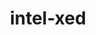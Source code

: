 ---
title: "intel-xed"
layout: cache
categories: [package, develop]
meta: {"versions": ["2022.10.11", "2023.06.07"], "compilers": ["gcc@=11.1.0"], "oss": ["ubuntu20.04"], "platforms": ["linux"], "targets": ["x86_64_v3"], "stacks": ["e4s", "root"], "num_specs": 5, "num_specs_by_stack": {"e4s": 5, "root": 5}}
spec_details: [{"hash": "zi2krdvxlxfbbtzy65qwbvnihl2t32gi", "compiler": "gcc@=11.1.0", "versions": ["2023.06.07"], "os": "ubuntu20.04", "platform": "linux", "target": "x86_64_v3", "variants": ["build_system=generic", "~debug", "+pic"], "stacks": ["e4s", "root"], "size": "-", "tarball": "https://binaries.spack.io/develop/build_cache/linux-ubuntu20.04-x86_64_v3/gcc-11.1.0/intel-xed-2023.06.07/linux-ubuntu20.04-x86_64_v3-gcc-11.1.0-intel-xed-2023.06.07-zi2krdvxlxfbbtzy65qwbvnihl2t32gi.spack"}, {"hash": "xr7kompqqoozwenwfogaa5yuhfrhlzhd", "compiler": "gcc@=11.1.0", "versions": ["2023.06.07"], "os": "ubuntu20.04", "platform": "linux", "target": "x86_64_v3", "variants": ["build_system=generic", "~debug", "+pic"], "stacks": ["e4s", "root"], "size": "-", "tarball": "https://binaries.spack.io/develop/build_cache/linux-ubuntu20.04-x86_64_v3/gcc-11.1.0/intel-xed-2023.06.07/linux-ubuntu20.04-x86_64_v3-gcc-11.1.0-intel-xed-2023.06.07-xr7kompqqoozwenwfogaa5yuhfrhlzhd.spack"}, {"hash": "zko2itqj7hs6ceh4nty4y7rc3v6qmdqg", "compiler": "gcc@=11.1.0", "versions": ["2022.10.11"], "os": "ubuntu20.04", "platform": "linux", "target": "x86_64_v3", "variants": ["build_system=generic", "~debug", "+pic"], "stacks": ["e4s", "root"], "size": "-", "tarball": "https://binaries.spack.io/develop/build_cache/linux-ubuntu20.04-x86_64_v3/gcc-11.1.0/intel-xed-2022.10.11/linux-ubuntu20.04-x86_64_v3-gcc-11.1.0-intel-xed-2022.10.11-zko2itqj7hs6ceh4nty4y7rc3v6qmdqg.spack"}, {"hash": "ykdb2lais4n2xqgnpem6pvxqnz5olppz", "compiler": "gcc@=11.1.0", "versions": ["2023.06.07"], "os": "ubuntu20.04", "platform": "linux", "target": "x86_64_v3", "variants": ["build_system=generic", "~debug", "+pic"], "stacks": ["e4s", "root"], "size": "-", "tarball": "https://binaries.spack.io/develop/build_cache/linux-ubuntu20.04-x86_64_v3/gcc-11.1.0/intel-xed-2023.06.07/linux-ubuntu20.04-x86_64_v3-gcc-11.1.0-intel-xed-2023.06.07-ykdb2lais4n2xqgnpem6pvxqnz5olppz.spack"}, {"hash": "gow4kyyymncuqhhe7h6fwfo5vbhfwn2q", "compiler": "gcc@=11.1.0", "versions": ["2023.06.07"], "os": "ubuntu20.04", "platform": "linux", "target": "x86_64_v3", "variants": ["build_system=generic", "~debug", "+pic"], "stacks": ["e4s", "root"], "size": "-", "tarball": "https://binaries.spack.io/develop/build_cache/linux-ubuntu20.04-x86_64_v3/gcc-11.1.0/intel-xed-2023.06.07/linux-ubuntu20.04-x86_64_v3-gcc-11.1.0-intel-xed-2023.06.07-gow4kyyymncuqhhe7h6fwfo5vbhfwn2q.spack"}]
---